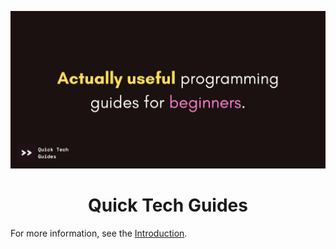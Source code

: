 <center>
  
![](/public/og.png)

  <h1>Quick Tech Guides</h1>
  
</center>

For more information, see the [Introduction](/src/pages/en/introduction.md).
